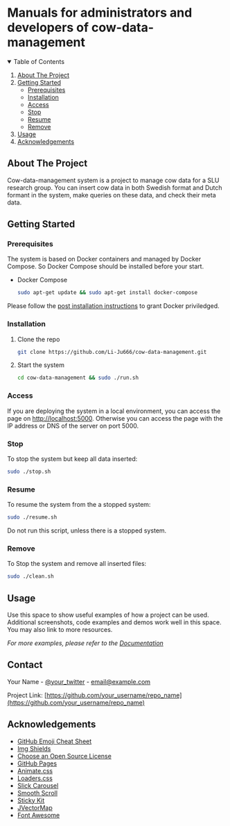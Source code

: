# Manuals for administrators and developers of cow-data-management



<!-- TABLE OF CONTENTS -->
<details open="open">
  <summary>Table of Contents</summary>
  <ol>
    <li>
      <a href="#about-the-project">About The Project</a>
    </li>
    <li>
      <a href="#getting-started">Getting Started</a>
      <ul>
        <li><a href="#prerequisites">Prerequisites</a></li>
        <li><a href="#installation">Installation</a></li>
        <li><a href="#access">Access</a></li>
        <li><a href="#stop">Stop</a></li>
        <li><a href="#resume">Resume</a></li>
        <li><a href="#remove">Remove</a></li>
      </ul>
    </li>
    <li><a href="#usage">Usage</a></li>
    <li><a href="#acknowledgements">Acknowledgements</a></li>
  </ol>
</details>



<!-- ABOUT THE PROJECT -->
## About The Project

Cow-data-management system is a project to manage cow data for a SLU research group. You can insert cow data in both Swedish format and Dutch formant in the system, 
make queries on these data, and check their meta data. 


<!-- GETTING STARTED -->
## Getting Started

### Prerequisites

The system is based on Docker containers and managed by Docker Compose. So Docker Compose should be installed before your start. 
* Docker Compose
  ```sh
  sudo apt-get update && sudo apt-get install docker-compose
  ```
Please follow the [post installation instructions](https://docs.docker.com/engine/install/linux-postinstall/) to grant Docker priviledged. 

### Installation

1. Clone the repo
   ```sh
   git clone https://github.com/Li-Ju666/cow-data-management.git
   ```
2. Start the system
   ```sh
   cd cow-data-management && sudo ./run.sh
   ```

### Access
If you are deploying the system in a local environment, you can access the page on <http://localhost:5000>. 
Otherwise you can access the page with the IP address or DNS of the server on port 5000. 

### Stop
To stop the system but keep all data inserted: 
```sh
sudo ./stop.sh
```

### Resume
To resume the system from the a stopped system: 
```sh
sudo ./resume.sh
```
Do not run this script, unless there is a stopped system. 

### Remove
To Stop the system and remove all inserted files: 
```sh
sudo ./clean.sh
```

<!-- USAGE EXAMPLES -->
## Usage

Use this space to show useful examples of how a project can be used. Additional screenshots, code examples and demos work well in this space. You may also link to more resources.

_For more examples, please refer to the [Documentation](https://example.com)_


<!-- CONTACT -->
## Contact

Your Name - [@your_twitter](https://twitter.com/your_username) - email@example.com

Project Link: [https://github.com/your_username/repo_name](https://github.com/your_username/repo_name)



<!-- ACKNOWLEDGEMENTS -->
## Acknowledgements
* [GitHub Emoji Cheat Sheet](https://www.webpagefx.com/tools/emoji-cheat-sheet)
* [Img Shields](https://shields.io)
* [Choose an Open Source License](https://choosealicense.com)
* [GitHub Pages](https://pages.github.com)
* [Animate.css](https://daneden.github.io/animate.css)
* [Loaders.css](https://connoratherton.com/loaders)
* [Slick Carousel](https://kenwheeler.github.io/slick)
* [Smooth Scroll](https://github.com/cferdinandi/smooth-scroll)
* [Sticky Kit](http://leafo.net/sticky-kit)
* [JVectorMap](http://jvectormap.com)
* [Font Awesome](https://fontawesome.com)





<!-- MARKDOWN LINKS & IMAGES -->
<!-- https://www.markdownguide.org/basic-syntax/#reference-style-links -->
[contributors-shield]: https://img.shields.io/github/contributors/othneildrew/Best-README-Template.svg?style=for-the-badge
[contributors-url]: https://github.com/othneildrew/Best-README-Template/graphs/contributors
[forks-shield]: https://img.shields.io/github/forks/othneildrew/Best-README-Template.svg?style=for-the-badge
[forks-url]: https://github.com/othneildrew/Best-README-Template/network/members
[stars-shield]: https://img.shields.io/github/stars/othneildrew/Best-README-Template.svg?style=for-the-badge
[stars-url]: https://github.com/othneildrew/Best-README-Template/stargazers
[issues-shield]: https://img.shields.io/github/issues/othneildrew/Best-README-Template.svg?style=for-the-badge
[issues-url]: https://github.com/othneildrew/Best-README-Template/issues
[license-shield]: https://img.shields.io/github/license/othneildrew/Best-README-Template.svg?style=for-the-badge
[license-url]: https://github.com/othneildrew/Best-README-Template/blob/master/LICENSE.txt
[linkedin-shield]: https://img.shields.io/badge/-LinkedIn-black.svg?style=for-the-badge&logo=linkedin&colorB=555
[linkedin-url]: https://linkedin.com/in/othneildrew
[product-screenshot]: images/screenshot.png

